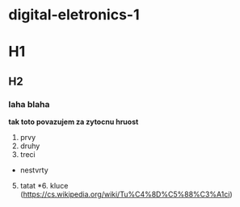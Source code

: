 # digital-eletronics-1
# H1
## H2
### laha blaha
**tak toto povazujem za zytocnu hruost**
1. prvy
2. druhy
3. treci
* nestvrty
5. tatat
*6. kluce 
(https://cs.wikipedia.org/wiki/Tu%C4%8D%C5%88%C3%A1ci)

